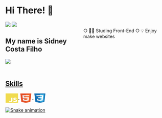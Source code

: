 <h1>Hi There! 👋 </h1>

<div style="display: inline-block">
  <a href = "mailto:sidinhocontatoo@gmail.com"><img src="https://img.shields.io/badge/-Gmail-%23333?style=for-the-badge&logo=gmail&logoColor=white" target="_blank"></a>
  <a href="https://www.linkedin.com/in/sidney-costa-filho-543209255/" target="_blank"><img src="https://img.shields.io/badge/-LinkedIn-%230077B5?style=for-the-badge&logo=linkedin&logoColor=white" target="_blank"></a> 
</div>

<div style="display: flex">
  <h2>My name is Sidney Costa Filho</h2>
  ○ 👩‍💻 Studing Front-End
  ○ 💡 Enjoy make websites
</div>

<div align="start">
  <a href="https://github.com/Sidney-Filho">
  <img width="45%" src="https://github-readme-stats.vercel.app/api/top-langs/?username=Sidney-Filho&layout=compact&langs_count=7&theme=white"/> 
</div>
<div style="display: inline_block"><br>
  <h2>Skills</h2>
  <img align="center" alt="Sidney-Js" height="30" width="40" src="https://raw.githubusercontent.com/devicons/devicon/master/icons/javascript/javascript-plain.svg">
  <img align="center" alt="Sidney-HTML" height="30" width="40" src="https://raw.githubusercontent.com/devicons/devicon/master/icons/html5/html5-original.svg">
  <img align="center" alt="Sidney-CSS" height="30" width="40" src="https://raw.githubusercontent.com/devicons/devicon/master/icons/css3/css3-original.svg">
</div>
  
 
<div>

   ![Snake animation](https://github.com/Sidney-Filho/Sidney-Filho/blob/output/github-contribution-grid-snake.svg)
  
</div>


